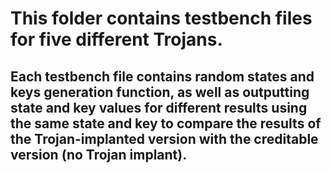 # This folder contains testbench files for five different Trojans.
## Each testbench file contains random states and keys generation function, as well as outputting state and key values for different results using the same state and key to compare the results of the Trojan-implanted version with the creditable version (no Trojan implant).

